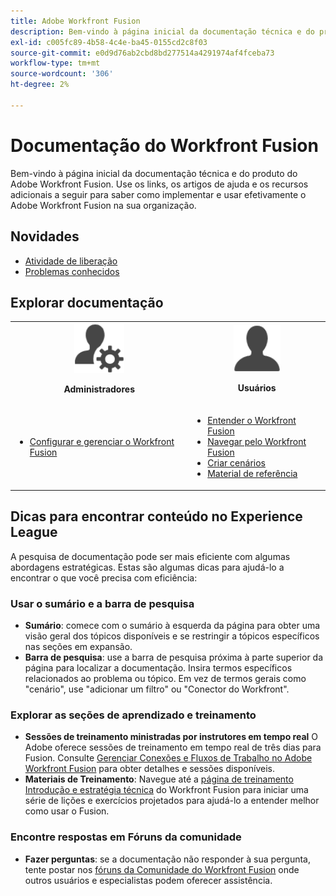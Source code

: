 ```yaml
---
title: Adobe Workfront Fusion
description: Bem-vindo à página inicial da documentação técnica e do produto do Adobe Workfront Fusion. Use os links, os artigos de ajuda e os recursos adicionais a seguir para saber como implementar e usar efetivamente o Adobe Workfront Fusion na sua organização.
exl-id: c005fc89-4b58-4c4e-ba45-0155cd2c8f03
source-git-commit: e0d9d76ab2cbd8bd277514a4291974af4fceba73
workflow-type: tm+mt
source-wordcount: '306'
ht-degree: 2%

---
```


# Documentação do Workfront Fusion

Bem-vindo à página inicial da documentação técnica e do produto do Adobe Workfront Fusion. Use os links, os artigos de ajuda e os recursos adicionais a seguir para saber como implementar e usar efetivamente o Adobe Workfront Fusion na sua organização.

## Novidades

* [Atividade de liberação](/help/workfront-fusion/fusion-product-releases/fusion-release-activity.md)
* [Problemas conhecidos](https://experienceleague.adobe.com/pt-br/docs/workfront-known-issues/issues/fusion/workfrontfusion)

## Explorar documentação

<table>

<tr>
    <td style="text-align: center;"><img src="assets/admin-icon.png" style="width: 80px; height: 80px;"><p><b>Administradores</b></p></td>
    <td style="text-align: center;"><img src="assets/users-icon.png" style="width: 75px; height: 75px;"><p><b>Usuários</b></p></td>
  </tr>
  <tr>
    <td>
    <ul>
    <li><a href="/help/workfront-fusion/set-up-and-manage-workfront-fusion/set-up-and-manage-workfront-fusion-toc.md">Configurar e gerenciar o Workfront Fusion</a></li>
    </ul>
 </td>
    <td>
        <ul>
        <li><a href="/help/workfront-fusion/get-started-with-fusion/understand-fusion/understand-fusion-toc.md">Entender o Workfront Fusion</a></li>
        <li><a href="/help/workfront-fusion/get-started-with-fusion/navigate-fusion/navigate-workfront-fusion.md">Navegar pelo Workfront Fusion</a></li>
        <li><a href="/help/workfront-fusion/create-scenarios/create-scenarios-toc.md">Criar cenários</a></li>
        <li><a href="/help/workfront-fusion/references/references-toc.md">Material de referência</a></li>
        </ul>
    </td>
  </tr>
</table>

## Dicas para encontrar conteúdo no Experience League

A pesquisa de documentação pode ser mais eficiente com algumas abordagens estratégicas. Estas são algumas dicas para ajudá-lo a encontrar o que você precisa com eficiência:

### Usar o sumário e a barra de pesquisa

* **Sumário**: comece com o sumário à esquerda da página para obter uma visão geral dos tópicos disponíveis e se restringir a tópicos específicos nas seções em expansão.
* **Barra de pesquisa**: use a barra de pesquisa próxima à parte superior da página para localizar a documentação. Insira termos específicos relacionados ao problema ou tópico. Em vez de termos gerais como &quot;cenário&quot;, use &quot;adicionar um filtro&quot; ou &quot;Conector do Workfront&quot;.

### Explorar as seções de aprendizado e treinamento

* **Sessões de treinamento ministradas por instrutores em tempo real** O Adobe oferece sessões de treinamento em tempo real de três dias para Fusion. Consulte [Gerenciar Conexões e Fluxos de Trabalho no Adobe Workfront Fusion](https://learning.adobe.com/courses/adobe_workfront/cours000000000098121.html) para obter detalhes e sessões disponíveis.
* **Materiais de Treinamento**: Navegue até a [página de treinamento Introdução e estratégia técnica](https://experienceleague.adobe.com/pt-br/docs/workfront-learn/tutorials-workfront/fusion/welcome-to-workfront-fusion/introduction-and-tech-strategy) do Workfront Fusion para iniciar uma série de lições e exercícios projetados para ajudá-lo a entender melhor como usar o Fusion.

### Encontre respostas em Fóruns da comunidade

* **Fazer perguntas**: se a documentação não responder à sua pergunta, tente postar nos [fóruns da Comunidade do Workfront Fusion](https://experienceleaguecommunities.adobe.com/t5/workfront-fusion/ct-p/workfront-fusion-2?profile.language=pt) onde outros usuários e especialistas podem oferecer assistência.
